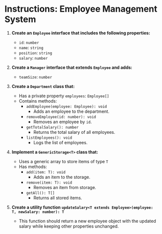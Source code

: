 # Instructions: Employee Management System

1. **Create an `Employee` interface that includes the following properties:**

   - `id`: `number`
   - `name`: `string`
   - `position`: `string`
   - `salary`: `number`

2. **Create a `Manager` interface that extends `Employee` and adds:**

   - `teamSize`: `number`

3. **Create a `Department` class that:**

   - Has a private property `employees`: `Employee[]`
   - Contains methods:
     - `addEmployee(employee: Employee): void`
       - Adds an employee to the department.
     - `removeEmployee(id: number): void`
       - Removes an employee by `id`.
     - `getTotalSalary(): number`
       - Returns the total salary of all employees.
     - `listEmployees(): void`
       - Logs the list of employees.

4. **Implement a `GenericStorage<T>` class that:**

   - Uses a generic array to store items of type `T`
   - Has methods:
     - `add(item: T): void`
       - Adds an item to the storage.
     - `remove(item: T): void`
       - Removes an item from storage.
     - `getAll(): T[]`
       - Returns all stored items.

5. **Create a utility function `updateSalary<T extends Employee>(employee: T, newSalary: number): T`**

   - This function should return a new employee object with the updated salary while keeping other properties unchanged.
